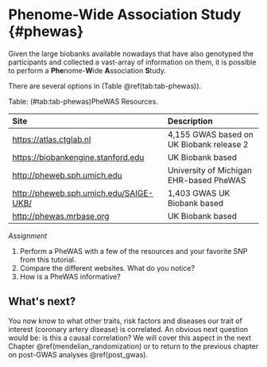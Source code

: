 # Phenome-Wide Association Study {#phewas}
<!-- ![](./img/_gwas/banner_man_standing_dna.png){width=70%} -->





Given the large biobanks available nowadays that have also genotyped the participants and collected a vast-array of information on them, it is possible to perform a **Phe**nome-**W**ide **A**ssociation **S**tudy.

There are several options in (Table \@ref(tab:tab-phewas)).





Table: (\#tab:tab-phewas)PheWAS Resources.

|Site                                   |Description                              |
|:--------------------------------------|:----------------------------------------|
|https://atlas.ctglab.nl                |4,155 GWAS based on UK Biobank release 2 |
|https://biobankengine.stanford.edu     |UK Biobank based                         |
|http://pheweb.sph.umich.edu            |University of Michigan EHR-based PheWAS  |
|http://pheweb.sph.umich.edu/SAIGE-UKB/ |1,403 GWAS UK Biobank based              |
|http://phewas.mrbase.org               |UK Biobank based                         |


*Assignment*

1. Perform a PheWAS with a few of the resources and your favorite SNP from this tutorial. 
2. Compare the different websites. What do you notice?
3. How is a PheWAS informative?


## What's next?

You now know to what other traits, risk factors and diseases our trait of interest (coronary artery disease) is correlated. An obvious next question would be: is this a causal correlation? We will cover this aspect in the next Chapter \@ref(mendelian_randomization) or to return to the previous chapter on post-GWAS analyses \@ref(post_gwas).

<!-- ```{js, echo = FALSE} -->
<!-- title=document.getElementById('header'); -->
<!-- title.innerHTML = '<img src="img/_headers/banner_man_standing_dna.png" alt="Phenome-Wide Association Study">' + title.innerHTML -->
<!-- ``` -->
